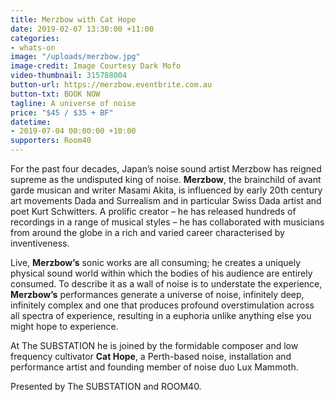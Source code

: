 ```yaml
---
title: Merzbow with Cat Hope
date: 2019-02-07 13:30:00 +11:00
categories:
- whats-on
image: "/uploads/merzbow.jpg"
image-credit: Image Courtesy Dark Mofo
video-thumbnail: 315788004
button-url: https://merzbow.eventbrite.com.au
button-txt: BOOK NOW
tagline: A universe of noise
price: "$45 / $35 + BF"
datetime:
- 2019-07-04 00:00:00 +10:00
supporters: Room40
---
```


For the past four decades, Japan’s noise sound artist Merzbow has reigned supreme as the undisputed king of noise. **Merzbow**, the brainchild of avant garde musican and writer Masami Akita, is influenced by early 20th century art movements Dada and Surrealism and in particular Swiss Dada artist and poet Kurt Schwitters. A prolific creator – he has released hundreds of recordings in a range of musical styles – he has collaborated with musicians from around the globe in a rich and varied career characterised by inventiveness. 

Live, **Merzbow’s** sonic works are all consuming; he creates a uniquely physical sound world within which the bodies of his audience are entirely consumed. To describe it as a wall of noise is to understate the experience, **Merzbow’s** performances generate a universe of noise, infinitely deep, infinitely complex and one that produces profound overstimulation across all spectra of experience, resulting in a euphoria unlike anything else you might hope to experience.

At The SUBSTATION he is joined by the formidable composer and low frequency cultivator **Cat Hope**, a Perth-based noise, installation and performance artist and founding member of noise duo Lux Mammoth.


Presented by The SUBSTATION and ROOM40.
